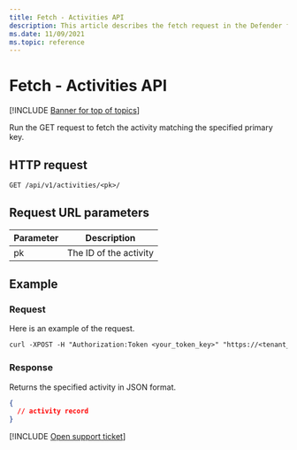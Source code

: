 ```yaml
---
title: Fetch - Activities API
description: This article describes the fetch request in the Defender for Cloud Apps Activities API.
ms.date: 11/09/2021
ms.topic: reference
---
```

# Fetch - Activities API

[!INCLUDE [Banner for top of topics](includes/banner.md)]

Run the GET request to fetch the activity matching the specified primary key.

## HTTP request

```rest
GET /api/v1/activities/<pk>/
```

## Request URL parameters

| Parameter | Description |
| --- | --- |
| pk | The ID of the activity |

## Example

### Request

Here is an example of the request.

```rest
curl -XPOST -H "Authorization:Token <your_token_key>" "https://<tenant_id>.<tenant_region>.contoso.com/api/v1/activities/<pk>/"
```

### Response

Returns the specified activity in JSON format.

```json
{
  // activity record
}
```

[!INCLUDE [Open support ticket](includes/support.md)]
